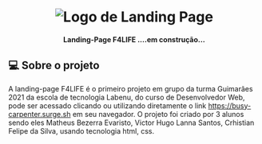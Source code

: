 <h1 align="center">
    <img alt="Logo de Landing Page" title="#F4LIFE" src="./img/f4life.png" />
</h1>
<h4 align="center"> 
	 Landing-Page F4LIFE ....em construção... 
</h4>

## 💻 Sobre o projeto

A landing-page F4LIFE é o primeiro projeto em grupo da turma Guimarães 2021 da escola de tecnologia Labenu, do curso de Desenvolvedor Web, pode ser acessado clicando ou utilizando diretamente o link https://busy-carpenter.surge.sh em seu navegador.  O projeto foi criado por 3 alunos sendo eles Matheus Bezerra Evaristo, Victor Hugo Lanna Santos, Crhistian Felipe da Silva, usando tecnologia html, css. 
